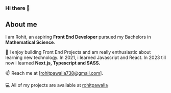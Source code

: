### Hi there 👋

## About me
I am Rohit, an aspiring ****Front End Developer**** pursued my Bachelors in ****Mathematical Science****.

🌱 I enjoy building Front End Projects and am really enthusiastic about learning new technology. In 2021, i       learned Javascript and React. In 2023 till now i learned ****Next.js, Typescript and SASS.****

📫 Reach me at [rohitpawalia738@gmail.com].

💻 All of my projects are available at [rohitpawalia](github.com/rohitpawalia)








